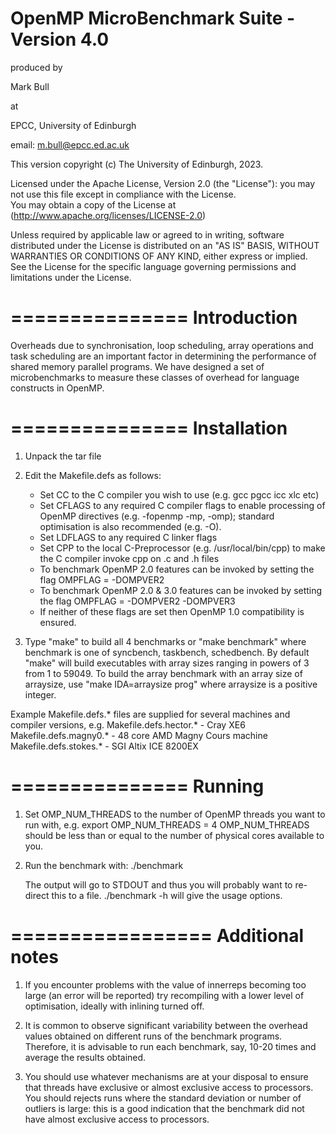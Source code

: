 
                                                                      
 #            OpenMP MicroBenchmark Suite - Version 4.0                     
                                                                           
produced by                                    
                                                                           
Mark Bull                   
                                                                          
at                                         
                                                                           
EPCC, University of Edinburgh                        
                                                                           
email: m.bull@epcc.ed.ac.uk            
                                                                           
                                                                           
This version copyright (c) The University of Edinburgh, 2023.        
                                                                           
                                                                           
Licensed under the Apache License, Version 2.0 (the "License"): you may not use this file except in compliance with the License.         
You may obtain a copy of the License at (http://www.apache.org/licenses/LICENSE-2.0)                           
                                                                           
Unless required by applicable law or agreed to in writing, software distributed under the License is distributed on an "AS IS" BASIS, WITHOUT WARRANTIES OR CONDITIONS OF ANY KIND, either express or implied. See the License for the specific language governing permissions and limitations under the License. 

===============
 Introduction
===============
Overheads due to synchronisation, loop scheduling, array operations and 
task scheduling are an important factor in determining the performance of 
shared memory parallel programs. We have designed a set of microbenchmarks 
to measure these classes of overhead for language constructs in OpenMP. 

===============
 Installation
===============
 1. Unpack the tar file

 2. Edit the Makefile.defs as follows:
    * Set CC to the C compiler you wish to use (e.g. gcc pgcc icc xlc etc)
    * Set CFLAGS to any required C compiler flags to enable processing of 
      OpenMP directives (e.g. -fopenmp -mp, -omp); standard optimisation is 
      also recommended (e.g. -O).
    * Set LDFLAGS to any required C linker flags
    * Set CPP to the local C-Preprocessor (e.g. /usr/local/bin/cpp) to 
      make the C compiler invoke cpp on .c and .h files
    * To benchmark OpenMP 2.0 features can be invoked by setting the flag 
	OMPFLAG = -DOMPVER2
    * To benchmark OpenMP 2.0 & 3.0 features can be invoked by setting the flag 
	OMPFLAG = -DOMPVER2 -DOMPVER3
    * If neither of these flags are set then OpenMP 1.0 compatibility is 
      ensured.

3. Type "make" to build all 4 benchmarks or "make benchmark" where benchmark 
    is one of syncbench, taskbench, schedbench. By default "make" will build 
    executables with array sizes ranging in powers of 3 from 1 to 59049. To 
    build the array benchmark with an array size of arraysize, use 
    "make IDA=arraysize prog" where arraysize is a positive integer. 


Example Makefile.defs.* files are supplied for several machines and
compiler versions, e.g. 
	 Makefile.defs.hector.* - Cray XE6 
	 Makefile.defs.magny0.* - 48 core AMD Magny Cours machine
	 Makefile.defs.stokes.*	- SGI Altix ICE 8200EX


===============
 Running
===============

1. Set OMP_NUM_THREADS to the number of OpenMP threads you want to run with, 
   e.g. export OMP_NUM_THREADS = 4
   OMP_NUM_THREADS should be less than or equal to the number of physical 
   cores available to you. 

2. Run the benchmark with:
   ./benchmark 

   The output will go to STDOUT and thus you will probably want to re-direct 
   this to a file. ./benchmark -h will give the usage options. 


=================
Additional notes
=================

 1. If you encounter problems with the value of innerreps becoming too 
    large (an error will be reported) try recompiling with a lower level of 
    optimisation, ideally with inlining turned off. 

 2. It is common to observe significant variability between the overhead 
    values obtained on different runs of the benchmark programs. Therefore, 
    it is advisable to run each benchmark, say, 10-20 times and average the 
    results obtained.

 3. You should use whatever mechanisms are at your disposal to ensure that 
    threads have exclusive or almost exclusive access to processors. You 
    should rejects runs where the standard deviation or number of outliers is 
    large: this is a good indication that the benchmark did not have almost 
    exclusive access to processors. 
